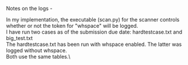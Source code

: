 Notes on the logs -

In my implementation, the executable (scan.py) for the scanner controls whether or not the token for "whspace" will be logged.\
I have run two cases as of the submission due date: hardtestcase.txt and big_test.txt\
The hardtestcase.txt has been run with whspace enabled. The latter was logged without whspace.\
Both use the same tables.\
